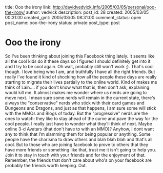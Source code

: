 title: Ooo the irony
link: http://davidvedvick.info/2005/03/05/personal/ooo-the-irony/
author: vedvick
description: 
post_id: 28
created: 2005/03/05 00:31:00
created_gmt: 2005/03/05 08:31:00
comment_status: open
post_name: ooo-the-irony
status: private
post_type: post

# Ooo the irony

So I've been thinking about joining this Facebook thing lately. It seems like all the cool kids do it these days so I figured I should definitely get into it and I try to be cool again. Oh wait, probably still won't work ;). That's cool though. I love being who I am, and truthfully I have all the right friends. But really I've found it kind of shocking how all the people these days are really starting to migrate their lives partially to the online world. Kind of makes me think of Lain.... if you don't know what that is, then don't ask, explaining would kill me. It almost makes me wonder where us nerds are going to move next. I mean sure some nerds will remain in the current state, there's always the "conservative" nerds who stick with their card games and Dungeons and Dragons, and just as that happens, I am sure some will stick with the MMOs and Blogs of today. But the "progressive" nerds are the ones to watch: they like to stay ahead of the curve and pave the way for the cool people. I really just have to wonder what they'll think of next. Maybe online 3-d Avatars (that don't have to with an MMO)? Anyhow, I dont want any to think that I'm slamming them for being popular or anything. Some people have the charisma to draw others and blah blah blah and that's all cool. But to those who are joining facebook to prove to others that they have more friends or something like that, trust me it isn't going to help you. Join it to stay in touch with your friends and for the enjoyment of that. Remember, the friends that don't care about who's on your facebook are probably the friends worth keeping. Out.